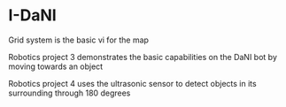 # I-DaNI
Grid system is the basic vi for the map

Robotics project 3 demonstrates the basic capabilities on the DaNI bot by moving towards an object

Robotics project 4 uses the ultrasonic sensor to detect objects in its surrounding through 180 degrees 
